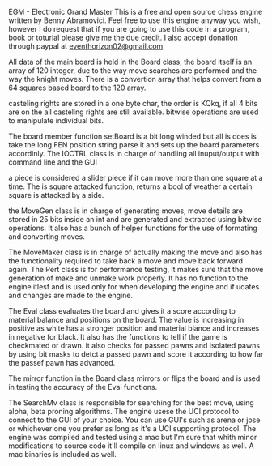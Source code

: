 EGM - Electronic Grand Master
This is a free and open source chess engine written by Benny Abramovici.
Feel free to use this engine anyway you wish, however I do request that if you are going to use this code in a program, book or toturial please give me the due credit.
I also accept donation through paypal at eventhorizon02@gmail.com

All data of the main board is held in the Board class, the board itself is an array of 120 integer, due to the way move searches are performed and the way the knight moves.
There is a convertion array that helps convert from a 64 squares based board to the 120 array.

casteling rights are stored in a one byte char, the order is KQkq, if all 4 bits are on the all casteling rights are still available. bitwise operations are used to manipulate individual bits.

The board member function setBoard is a bit long winded but all is does is take the long FEN position string parse it and sets up the board parameters accordinly.
The IOCTRL class is in charge of handling all inuput/output with command line and the GUI

a piece is considered a slider piece if it can move more than one square at a time.
The is square attacked function, returns a bool of weather a certain square is attacked by a side.

the MoveGen class is in charge of generating moves, move details are stored in 25 bits inside an int and are generated and extracted using bitwise operations.
It also has a bunch of helper functions for the use of formating and converting moves.

The MoveMaker class is in charge of actually making the move and also has the functionality required to take back a move and move back forward again.
The Pert class is for performance testing, it makes sure that the move generation of make and unmake work properly. It has no function to the engine itlesf and is used only for when developing the engine and if udates and changes are made to the engine.

The Eval class evaluates the board and gives it a score according to material balance and positions on the board. The value is increasing in positive as white has a stronger position and material blance and increases in negative for black. It also has the functions to tell if the game is checkmated or drawn.
it also checks for passed pawns and isolated pawns by using bit masks to detct a passed pawn and score it according to how far the passef pawn has advanced.

The mirror function in the Board class mirrors or flips the board and is used in testing the accuracy of the Eval functions.

The SearchMv class is responsible for searching for the best move, using alpha, beta proning algorithms.
The engine usese the UCI protocol to connect to the GUI of your choice.
You can use GUI's such as arena or jose or whichever one you prefer as long as it's a UCI supporting protocol.
The engine was compiled and tested using a mac but I'm sure that whith minor modifications to source code it'll compile on linux and windows as well.
A mac binaries is included as well.

